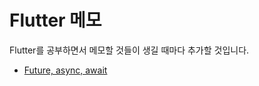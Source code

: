 # Flutter 메모

Flutter를 공부하면서 메모할 것들이 생길 때마다 추가할 것입니다.

- [Future, async, await](../Future,async,await/async.md)